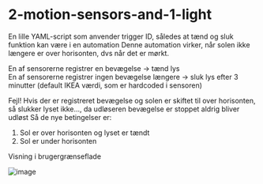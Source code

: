 # 2-motion-sensors-and-1-light
En lille YAML-script som anvender trigger ID, således at tænd og sluk funktion kan være i en automation
Denne automation virker, når solen ikke længere er over horisonten, dvs når det er mørkt. 
<p>En af sensorerne registrer en bevægelse -> tænd lys<br>
En af sensorerne registrer ingen bevægelse længere -> sluk lys efter 3 minutter (default IKEA værdi, som er hardcoded i sensoren)</p>

Fejl! Hvis der er registreret bevægelse og solen er skiftet til over horisonten, så slukker lyset ikke..., da udløseren bevægelse er stoppet aldrig bliver udløst
Så de nye betingelser er:
1) Sol er over horisonten og lyset er tændt
2) Sol er under horisonten
<p>Visning i brugergrænseflade</p>

![image](https://user-images.githubusercontent.com/103023823/198015505-5aa6042f-2111-4588-bcf5-755066c2a495.png)
